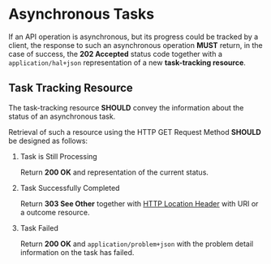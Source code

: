 # Asynchronous Tasks
If an API operation is asynchronous, but its progress could be tracked by a client, the response to such an asynchronous operation **MUST** return, in the case of success, the **202 Accepted** status code together with a `application/hal+json` representation of a new **task-tracking resource**. 


## Task Tracking Resource
The task-tracking resource **SHOULD** convey the information about the status of an asynchronous task. 

Retrieval of such a resource using the HTTP GET Request Method **SHOULD** be designed as follows:

1. Task is Still Processing

    Return **200 OK** and representation of the current status.

2. Task Successfully Completed

    Return **303 See Other** together with [HTTP Location Header](https://tools.ietf.org/html/rfc7231#section-7.1.2) with URI or a outcome resource.

3. Task Failed

    Return **200 OK** and `application/problem+json` with the problem detail information on the task has failed.

